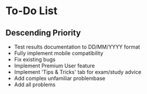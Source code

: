 # To-Do List

## Descending Priority
- Test results documentation to DD/MM/YYYY format
- Fully implement mobile compatibility
- Fix existing bugs
- Implement Premium User feature
- Implement 'Tips & Tricks' tab for exam/study advice
- Add complex unfamiliar problembase
- Add all problems
